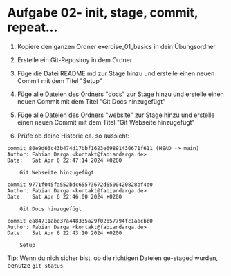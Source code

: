 # Aufgabe 02- init, stage, commit, repeat...

1. Kopiere den ganzen Ordner exercise_01_basics in dein Übungsordner

2. Erstelle ein Git-Reposiroy in dem Ordner

3. Füge die Datei README.md zur Stage hinzu und erstelle einen neuen
Commit mit dem Titel "Setup"

3. Füge alle Dateien des Ordners "docs" zur Stage hinzu und erstelle
einen neuen Commit mit dem Titel "Git Docs hinzugefügt"

4. Füge alle Dateien des Ordners "website" zur Stage hinzu und erstelle
einen neuen Commit mit dem Titel "Git Webseite hinzugefügt"

5. Prüfe ob deine Historie ca. so aussieht:
```
commit 80e9d66c43b474d17bbf1623e69891430671f611 (HEAD -> main)
Author: Fabian Darga <kontakt@fabiandarga.de>
Date:   Sat Apr 6 22:47:14 2024 +0200

    Git Webseite hinzugefügt

commit 9771f045fa552bdc65573672d6500420828bf4d0
Author: Fabian Darga <kontakt@fabiandarga.de>
Date:   Sat Apr 6 22:46:00 2024 +0200

    Git Docs hinzugefügt

commit ea84711abe37a448335a29f02b57794fc1aecbb0
Author: Fabian Darga <kontakt@fabiandarga.de>
Date:   Sat Apr 6 22:43:10 2024 +0200

    Setup
```

Tip:
Wenn du nich sicher bist, ob die richtigen Dateien ge-staged wurden,
benutze `git status`.
